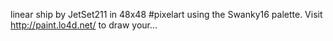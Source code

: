 linear ship by JetSet211 in 48x48 #pixelart using the Swanky16 palette. Visit http://paint.lo4d.net/ to draw your… 